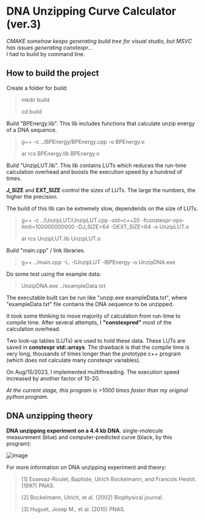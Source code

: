 # DNA Unzipping Curve Calculator (ver.3)
  
*CMAKE somehow keeps generating build tree for visual studio, but MSVC has issues generating constexpr...*  
I had to build by command line.  
  
## How to build the project
  
Create a folder for build:
  
>mkdir build
>  
>cd build
  
Build "BPEnergy.lib". This lib includes functions that calculate unzip energy of a DNA sequence.
  
>g++ -c ../BPEnergy/BPEnergy.cpp -o BPEnergy.o
>  
>ar rcs BPEnergy.lib BPEnergy.o
  
Build "UnzipLUT.lib". This lib contains LUTs which reduces the run-time calculation overhead and boosts the execution speed by a hundred of times.  

**J_SIZE** and **EXT_SIZE** control the sizes of LUTs. The large the numbers, the higher the precision.  

The build of this lib can be extremely slow, dependends on the size of LUTs.
  
>g++ -c ../UnzipLUT/UnzipLUT.cpp -std=c++20 -fconstexpr-ops-limit=100000000000 -DJ_SIZE=64 -DEXT_SIZE=64 -o UnzipLUT.o
>  
>ar rcs UnzipLUT.lib UnzipLUT.o
  
Build "main.cpp" / link libraries.
  
>g++ ../main.cpp -L. -lUnzipLUT -lBPEnergy -o UnzipDNA.exe
  
Do some test using the example data:
  
>UnzipDNA.exe ../exampleData.txt  
  
The executable built can be run like "unzip.exe exampleData.txt", where "exampleData.txt" file contains the DNA sequence to be unzipped.  
  
It took some thinking to move majority of calculation from run-time to compile time. After several attempts, I **"constexpred"** most of the calculation overhead.   
  
Two look-up tables (LUTs) are used to hold these data. These LUTs are saved in **constexpr std::arrays**. The drawback is that the compile time is very long, thousands of times longer than the prototype c++ program (which does not calculate many constexpr variables).  
  
On Aug/15/2023, I implemented multithreading. The execution speed increased by another factor of 10-20.  
  
*At the current stage, this program is >1000 times faster than my original python program.*
  
## DNA unzipping theory
  
**DNA unzipping experiment on a 4.4 kb DNA**. single-molecule measurement (blue) and computer-predicted curve (black, by this program):  
  
![image](https://github.com/Taomihog/unzipDNA/assets/110962921/710f75ad-8ba1-4234-a182-a5a5bb144cf1)
  
For more information on DNA unzipping experiment and theory:  
  
>[1] Essevaz-Roulet, Baptiste, Ulrich Bockelmann, and Francois Heslot. (1997) PNAS.  
>  
>[2] Bockelmann, Ulrich, et al. (2002) Biophysical journal.  
>  
>[3] Huguet, Josep M., et al. (2010) PNAS.  
  